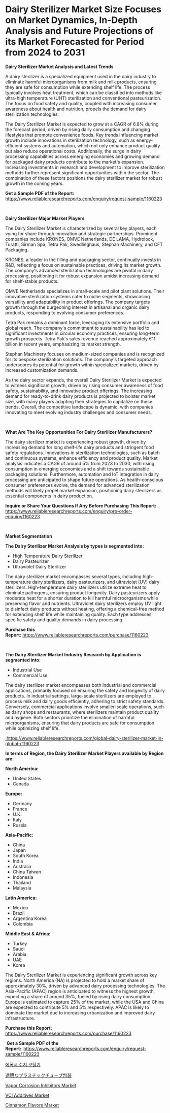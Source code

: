 <p><h1>Dairy Sterilizer Market Size Focuses on Market Dynamics, In-Depth Analysis and Future Projections of its Market Forecasted for Period from 2024 to 2031</h1></p><p><strong>Dairy Sterilizer Market Analysis and Latest Trends</strong></p>
<p><p>A dairy sterilizer is a specialized equipment used in the dairy industry to eliminate harmful microorganisms from milk and milk products, ensuring they are safe for consumption while extending shelf life. The process typically involves heat treatment, which can be classified into methods like ultra-high temperature (UHT) sterilization and conventional pasteurization. The focus on food safety and quality, coupled with increasing consumer awareness about health and nutrition, propels the demand for dairy sterilization technologies.</p><p>The Dairy Sterilizer Market is expected to grow at a CAGR of 6.8% during the forecast period, driven by rising dairy consumption and changing lifestyles that promote convenience foods. Key trends influencing market growth include innovations in sterilization technology, such as energy-efficient systems and automation, which not only enhance product quality but also reduce operational costs. Additionally, the surge in dairy processing capabilities across emerging economies and growing demand for packaged dairy products contribute to the market's expansion. Increasing investments in research and development to improve sterilization methods further represent significant opportunities within the sector. The combination of these factors positions the dairy sterilizer market for robust growth in the coming years.</p></p>
<p><strong>Get a Sample PDF of the Report:&nbsp;</strong> <a href="https://www.reliableresearchreports.com/enquiry/request-sample/1160223">https://www.reliableresearchreports.com/enquiry/request-sample/1160223</a></p>
<p>&nbsp;</p>
<p><strong>Dairy Sterilizer Major Market Players</strong></p>
<p><p>The Dairy Sterilizer Market is characterized by several key players, each vying for share through innovation and strategic partnerships. Prominent companies include KRONES, OMVE Netherlands, DE LAMA, Hydrolock, Turatti, Sirman Spa, Tetra Pak, Swedlinghaus, Stephan Machinery, and CFT Packaging.</p><p>KRONES, a leader in the filling and packaging sector, continually invests in R&D, reflecting a focus on sustainable practices, driving its market growth. The company's advanced sterilization technologies are pivotal in dairy processing, positioning it for robust expansion amidst increasing demand for shelf-stable products.</p><p>OMVE Netherlands specializes in small-scale and pilot plant solutions. Their innovative sterilization systems cater to niche segments, showcasing versatility and adaptability in product offerings. The company targets growth through the burgeoning interest in artisanal and organic dairy products, responding to evolving consumer preferences.</p><p>Tetra Pak remains a dominant force, leveraging its extensive portfolio and global reach. The company's commitment to sustainability has led to significant investments in circular economy practices, ensuring long-term growth prospects. Tetra Pak's sales revenue reached approximately €11 billion in recent years, emphasizing its market strength.</p><p>Stephan Machinery focuses on medium-sized companies and is recognized for its bespoke sterilization solutions. The company's targeted approach underscores its potential for growth within specialized markets, driven by increased customization demands.</p><p>As the dairy sector expands, the overall Dairy Sterilizer Market is expected to witness significant growth, driven by rising consumer awareness of food safety, sustainability, and innovative product offerings. The increasing demand for ready-to-drink dairy products is projected to bolster market size, with many players adapting their strategies to capitalize on these trends. Overall, the competitive landscape is dynamic, with companies innovating to meet evolving industry challenges and consumer needs.</p></p>
<p>&nbsp;</p>
<p><strong>What Are The Key Opportunities For Dairy Sterilizer Manufacturers?</strong></p>
<p><p>The dairy sterilizer market is experiencing robust growth, driven by increasing demand for long shelf-life dairy products and stringent food safety regulations. Innovations in sterilization technologies, such as batch and continuous systems, enhance efficiency and product quality. Market analysis indicates a CAGR of around 5% from 2023 to 2030, with rising consumption in emerging economies and a shift towards sustainable packaging solutions. Furthermore, automation and IoT integration in dairy processing are anticipated to shape future operations. As health-conscious consumer preferences evolve, the demand for advanced sterilization methods will likely propel market expansion, positioning dairy sterilizers as essential components in dairy production.</p></p>
<p><strong>Inquire or Share Your Questions If Any Before Purchasing This Report:</strong> <a href="https://www.reliableresearchreports.com/enquiry/pre-order-enquiry/1160223">https://www.reliableresearchreports.com/enquiry/pre-order-enquiry/1160223</a></p>
<p>&nbsp;</p>
<p><strong>Market Segmentation</strong></p>
<p><strong>The Dairy Sterilizer Market Analysis by types is segmented into:</strong></p>
<p><ul><li>High Temperature Dairy Sterilizer</li><li>Dairy Pasteurizer</li><li>Ultraviolet Dairy Sterilizer</li></ul></p>
<p><p>The dairy sterilizer market encompasses several types, including high-temperature dairy sterilizers, dairy pasteurizers, and ultraviolet (UV) dairy sterilizers. High-temperature dairy sterilizers utilize extreme heat to eliminate pathogens, ensuring product longevity. Dairy pasteurizers apply moderate heat for a shorter duration to kill harmful microorganisms while preserving flavor and nutrients. Ultraviolet dairy sterilizers employ UV light to disinfect dairy products without heating, offering a chemical-free method for extending shelf life while maintaining quality. Each type addresses specific safety and quality demands in dairy processing.</p></p>
<p><strong>Purchase this Report:&nbsp;</strong><a href="https://www.reliableresearchreports.com/purchase/1160223">https://www.reliableresearchreports.com/purchase/1160223</a></p>
<p>&nbsp;</p>
<p><strong>The Dairy Sterilizer Market Industry Research by Application is segmented into:</strong></p>
<p><ul><li>Industrial Use</li><li>Commercial Use</li></ul></p>
<p><p>The dairy sterilizer market encompasses both industrial and commercial applications, primarily focused on ensuring the safety and longevity of dairy products. In industrial settings, large-scale sterilizers are employed to process milk and dairy goods efficiently, adhering to strict safety standards. Conversely, commercial applications involve smaller-scale operations, such as dairy shops and restaurants, where sterilizers maintain product quality and hygiene. Both sectors prioritize the elimination of harmful microorganisms, ensuring that dairy products are safe for consumption while optimizing shelf life.</p></p>
<p><a href="https://www.reliableresearchreports.com/global-dairy-sterilizer-market-in-global-r1160223">&nbsp;https://www.reliableresearchreports.com/global-dairy-sterilizer-market-in-global-r1160223</a></p>
<p><strong>In terms of Region, the Dairy Sterilizer Market Players available by Region are:</strong></p>
<p>
    <p> <strong> North America: </strong>
        <ul>
            <li>United States</li>
            <li>Canada</li>
        </ul>
        </p> 
    <p> <strong> Europe: </strong>
        <ul>
            <li>Germany</li>
            <li>France</li>
            <li>U.K.</li>
            <li>Italy</li>
            <li>Russia</li>
        </ul>
        </p> 
    <p> <strong> Asia-Pacific: </strong>
        <ul>
            <li>China</li>
            <li>Japan</li>
            <li>South Korea</li>
            <li>India</li>
            <li>Australia</li>
            <li>China Taiwan</li>
            <li>Indonesia</li>
            <li>Thailand</li>
            <li>Malaysia</li>
        </ul>
        </p> 
    <p> <strong> Latin America: </strong>
        <ul>
            <li>Mexico</li>
            <li>Brazil</li>
            <li>Argentina Korea</li>
            <li>Colombia</li>
        </ul>
        </p> 
    <p> <strong> Middle East & Africa: </strong>
        <ul>
            <li>Turkey</li>
            <li>Saudi</li>
            <li>Arabia</li>
            <li>UAE</li>
            <li>Korea</li>
        </ul>
    </p>
    </p>
<p><p>The Dairy Sterilizer Market is experiencing significant growth across key regions. North America (NA) is projected to hold a market share of approximately 30%, driven by advanced dairy processing technologies. The Asia-Pacific (APAC) region is anticipated to witness the highest growth, expecting a share of around 35%, fueled by rising dairy consumption. Europe is estimated to capture 25% of the market, while the USA and China are expected to contribute 5% and 5% respectively. APAC is likely to dominate the market due to increasing urbanization and improved dairy infrastructure.</p></p>
<p><strong>Purchase this Report: </strong><a href="https://www.reliableresearchreports.com/purchase/1160223">https://www.reliableresearchreports.com/purchase/1160223</a></p>
<p>&nbsp;<strong>Get a Sample PDF of the Report:&nbsp;&nbsp;</strong><a href="https://www.reliableresearchreports.com/enquiry/request-sample/1160223">https://www.reliableresearchreports.com/enquiry/request-sample/1160223</a></p>
<p><strong></strong></p>
<p><p><a href="https://medium.com/@joshuapierce88/epoxy-resin-coating-machine-market-%EC%9D%98-%EA%B8%80%EB%A1%9C%EB%B2%8C-%EC%8B%9C%EC%9E%A5-%EA%B0%9C%EC%9A%94%EB%8A%94-%EC%A0%84-%EC%84%B8%EA%B3%84-%EB%B0%8F-%EC%A3%BC%EC%9A%94-%EC%8B%9C%EC%9E%A5%EC%9D%98-%EC%82%B0%EC%97%85%EC%97%90-%EC%98%81%ED%96%A5%EC%9D%84-%EB%AF%B8%EC%B9%98%EB%8A%94-%EC%A3%BC%EC%9A%94-%ED%8A%B8%EB%A0%8C%EB%93%9C%EC%97%90-%EB%8C%80%ED%95%9C-%EB%8F%85%ED%8A%B9%ED%95%9C-%EA%B4%80%EC%A0%90%EC%9D%84-f40f9e641a6d">에폭시 수지 코팅기</a></p><p><a href="https://medium.com/@lionelmohr1/%E3%82%B0%E3%83%AD%E3%83%BC%E3%83%90%E3%83%AB%E3%82%AF%E3%83%AA%E3%82%A2%E3%83%97%E3%83%A9%E3%82%B9%E3%83%81%E3%83%83%E3%82%AF%E3%83%81%E3%83%A5%E3%83%BC%E3%83%96%E5%8C%85%E8%A3%85%E5%B8%82%E5%A0%B4%E3%81%AB%E3%81%8A%E3%81%91%E3%82%8B%E6%96%B0%E3%81%9F%E3%81%AA%E6%A9%9F%E4%BC%9A%E3%81%A8%E8%AA%B2%E9%A1%8C-2024%E5%B9%B4-2031%E5%B9%B4-a5d8414fcc4d">透明なプラスチックチューブ包装</a></p><p><a href="https://issuu.com/reportprime-2/docs/vapor-corrosion-inhibitors-market-s_522ad580681674">Vapor Corrosion Inhibitors Market</a></p><p><a href="https://issuu.com/reportprime-2/docs/vci-additives-market-size-2030.pptx_b53bdd9425be82">VCI Additives Market</a></p><p><a href="https://www.linkedin.com/pulse/navigating-cinnamon-flavors-market-expert-analysis-forecast-owtve?trackingId=YdqG1lp%2BTLeJR6PfhPvJyg%3D%3D">Cinnamon Flavors Market</a></p></p>